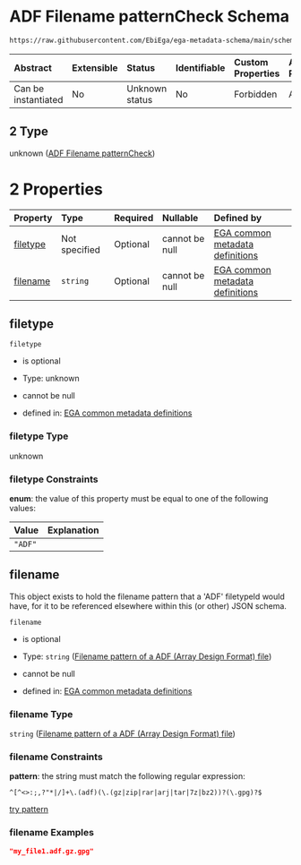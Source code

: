 # ADF Filename patternCheck Schema

```txt
https://raw.githubusercontent.com/EbiEga/ega-metadata-schema/main/schemas/EGA.common-definitions.json#/definitions/filenameFiletypePatternCheck/anyOf/2
```



| Abstract            | Extensible | Status         | Identifiable | Custom Properties | Additional Properties | Access Restrictions | Defined In                                                                                           |
| :------------------ | :--------- | :------------- | :----------- | :---------------- | :-------------------- | :------------------ | :--------------------------------------------------------------------------------------------------- |
| Can be instantiated | No         | Unknown status | No           | Forbidden         | Allowed               | none                | [EGA.common-definitions.json\*](../../../schemas/EGA.common-definitions.json "open original schema") |

## 2 Type

unknown ([ADF Filename patternCheck](ega-12-definitions-check-filetype-checks-based-on-its-filename-anyof-adf-filename-patterncheck.md))

# 2 Properties

| Property              | Type          | Required | Nullable       | Defined by                                                                                                                                                                                                                                                                                                                                                                       |
| :-------------------- | :------------ | :------- | :------------- | :------------------------------------------------------------------------------------------------------------------------------------------------------------------------------------------------------------------------------------------------------------------------------------------------------------------------------------------------------------------------------- |
| [filetype](#filetype) | Not specified | Optional | cannot be null | [EGA common metadata definitions](ega-12-definitions-check-filetype-checks-based-on-its-filename-anyof-adf-filename-patterncheck-properties-filetype.md "https://raw.githubusercontent.com/EbiEga/ega-metadata-schema/main/schemas/EGA.common-definitions.json#/definitions/filenameFiletypePatternCheck/anyOf/2/properties/filetype")                                           |
| [filename](#filename) | `string`      | Optional | cannot be null | [EGA common metadata definitions](ega-12-definitions-check-filetype-checks-based-on-its-filename-anyof-adf-filename-patterncheck-properties-filename-pattern-of-a-adf-array-design-format-file.md "https://raw.githubusercontent.com/EbiEga/ega-metadata-schema/main/schemas/EGA.common-definitions.json#/definitions/filenameFiletypePatternCheck/anyOf/2/properties/filename") |

## filetype



`filetype`

*   is optional

*   Type: unknown

*   cannot be null

*   defined in: [EGA common metadata definitions](ega-12-definitions-check-filetype-checks-based-on-its-filename-anyof-adf-filename-patterncheck-properties-filetype.md "https://raw.githubusercontent.com/EbiEga/ega-metadata-schema/main/schemas/EGA.common-definitions.json#/definitions/filenameFiletypePatternCheck/anyOf/2/properties/filetype")

### filetype Type

unknown

### filetype Constraints

**enum**: the value of this property must be equal to one of the following values:

| Value   | Explanation |
| :------ | :---------- |
| `"ADF"` |             |

## filename

This object exists to hold the filename pattern that a 'ADF' filetypeId would have, for it to be referenced elsewhere within this (or other) JSON schema.

`filename`

*   is optional

*   Type: `string` ([Filename pattern of a ADF (Array Design Format) file](ega-12-definitions-check-filetype-checks-based-on-its-filename-anyof-adf-filename-patterncheck-properties-filename-pattern-of-a-adf-array-design-format-file.md))

*   cannot be null

*   defined in: [EGA common metadata definitions](ega-12-definitions-check-filetype-checks-based-on-its-filename-anyof-adf-filename-patterncheck-properties-filename-pattern-of-a-adf-array-design-format-file.md "https://raw.githubusercontent.com/EbiEga/ega-metadata-schema/main/schemas/EGA.common-definitions.json#/definitions/filenameFiletypePatternCheck/anyOf/2/properties/filename")

### filename Type

`string` ([Filename pattern of a ADF (Array Design Format) file](ega-12-definitions-check-filetype-checks-based-on-its-filename-anyof-adf-filename-patterncheck-properties-filename-pattern-of-a-adf-array-design-format-file.md))

### filename Constraints

**pattern**: the string must match the following regular expression:&#x20;

```regexp
^[^<>:;,?"*|/]+\.(adf)(\.(gz|zip|rar|arj|tar|7z|bz2))?(\.gpg)?$
```

[try pattern](https://regexr.com/?expression=%5E%5B%5E%3C%3E%3A%3B%2C%3F%22*%7C%2F%5D%2B%5C.\(adf\)\(%5C.\(gz%7Czip%7Crar%7Carj%7Ctar%7C7z%7Cbz2\)\)%3F\(%5C.gpg\)%3F%24 "try regular expression with regexr.com")

### filename Examples

```json
"my_file1.adf.gz.gpg"
```
